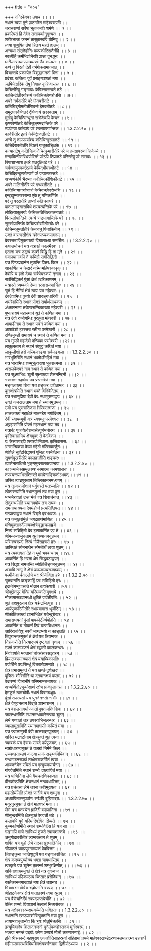 +++
title = "००२"

+++
नन्दिकेश्वर उवाच ।। ।।  
स्थानं त्वया मुने पृष्टमस्ति माहेश्वराग्रणि।।  
चराचराणां सर्वेषां भूतानामपि शर्मणे ।। १ ।।  
प्रकल्पितं हि देवेन तत्तत्कर्मानुगुण्यतः ।।  
शरीरभाजां जननं तासुतास्वपि योनिषु ।। २ ।।  
त्वया शुश्रुषितं तेषां हिताय महते ह्यलम् ।।  
अन्यथा संसृतेर्हानिः कल्पकोटिशतैर्नहि ।। ३ ।।  
स्वल्पैर्हि कर्मभिर्ज्ञानैरपि प्राप्ता पुनःपुनः ।।  
घटीयन्त्रनयाज्जन्ममरणे नैव शाम्यतः ।। ४ ।।  
कथं नु विरतो देही गर्भमोकसमागमात् ।।  
विश्रान्तये प्रकल्पेत विशुद्धज्ञानतो विना ।। ५ ।।  
प्रदेशाः कथिताः पूर्वं प्रसङ्गवशतो मया ।।  
ऋषिभेदादिकं तेषु निवासः कृत्तिवाससः ।। ६ ।।  
केचित्तीरेषु गङ्गायाः केचित्सारस्वते तटे ।।  
कालिन्दीतीरयोरन्ये कतिचिच्छोणरोधसि ।।७।।  
अपरे नर्मदातीरे परे गोदावरीतटे ।।  
कतिचिद्गोमतीतीरेष्वन्ये हैमवतीतटे ।।८।।  
समुद्रपार्श्वेष्वितरं द्वीपेष्वन्ये सरस्वताम् ।।  
मुखेषु केचित्सिन्धूनां सम्भेदेष्वपि केचन ।।९।।  
कृष्णवेणीतटे केचित्तुङ्गभद्रान्तिके परे ।।  
उपवेण्यां कतिपये परे शक्त्यापगान्तिके ।। 1.3.2.2.१० ।।  
कावेरीतीर इतरे केचिद्वेगवतीतटे ।।  
अन्ये तु ताम्रपर्ण्याश्च कतिचिन्मुरलातटे ।। ११ ।।  
केचिदैरावतीतीरे त्वितरे यातुकाङ्क्षिके ।। १२ ।।  
कन्यातटेषु कतिचित्कतिचित्कुमारीतीरे परे च तमसावरुणान्तिकेन्ये ।।  
मन्दाकिनीसविधयोरितरे परेऽपि शिप्रातटे परिसरेषु परे सरय्वाः ।। १३ ।।  
विपाशाभ्याश इतरे शतद्रुतितटे परे ।।  
चर्मण्वत्युपकण्ठेऽन्ये केचिद्भीमरथीतटे ।। १४ ।।  
केचिद्बिन्दुसरोभ्यर्णे परे पम्पासरस्तटे ।।  
अभ्यर्णकेपि भैरव्याः कतिचित्कौशिकीतटे।। १५ ।।  
अपरे मालिनीतीरे परे गन्धवतीतटे ।।  
 कतिचिन्मानसोपान्ते केचिदच्छोदरोधसि ।। १६ ।।  
इन्द्रद्युम्नसरस्यन्य एके तु मणिकर्णिके ।।  
परे तु वरदातीरे ताप्यां कतिचनापरे ।।  
पातालगङ्गासविधे शरावत्यन्तिके परे ।। १७ ।।  
लोहित्याकूलयोः केचित्कतिचित्कालमातटे ।।  
वितस्तोपान्तिके त्वन्ये चन्द्रभागान्तिके परे ।। १८ ।।  
सुरलोपान्तिके केचित्पयोष्णीतीरयोः परे ।।  
केचिन्मधुमतीतीरे केचनानु पिनाकिनीम् ।। १९ ।।  
उक्तं वाराणसीक्षेत्रं क्रोशपञ्चकपावनम् ।।  
देवस्तत्राविमुक्ताख्यो विशालाक्ष्या समर्चितः ।। 1.3.2.2.२० ।।  
कपालमोचनं यत्र यत्रास्ते कालभैरवः ।।  
मृतानां यत्र रुद्रत्वं काशीं विद्धि हि तां मुने ।। २१ ।।  
गयाप्रयागावपि ते कथितौ सर्वसिद्धिदौ ।।  
यत्र पिण्डप्रदानेन तुष्यन्ति पितरः किल ।। २२ ।।  
आकर्णितं च केदारं यस्मिन्महिषरूपधृक् ।।  
देवोपि च हतो देव्या सर्वश्रेयस्करो नृणाम् ।। २३ ।।  
सर्वसिद्धिकरं पुंसां क्षेत्रं बदरिकाश्रमम् ।।  
यत्रास्ते त्र्यम्बको देव्या नरनारायणार्चितः ।। २४ ।।  
श्रुतं हि नैमिषं क्षेत्रं त्वया यत्र महेश्वरः ।।  
देवदेवाभिधः पुण्यो देवी सारङ्गधारिणी ।। २५ ।।  
अमरेशमिति स्थानं प्रोक्तं सर्वार्थसाधकम् ।।  
ॐकारनामा तत्रेशश्चण्डिकाख्या महेश्वरी ।। २६ ।।  
पुष्कराख्यं महास्थानं श्रुतं ते कथितं मया ।।  
यत्र देवो रुजोगन्धिः पुरुहूता महेश्वरी ।। २७ ।।  
आषाढीनाम ते स्थानं पावनं कथितं मया ।।  
आषाढेशो हरस्तत्र रतीशा परमेश्वरी ।। २८ ।।  
दण्डिमुण्डी समाख्यं च स्थानं ते कथितं मया ।।  
यत्र मुण्डी महादेवो दण्डिका परमेश्वरी ।।२९।।  
लाकुलन्नाम ते स्थानं संशुद्धं कथितं मया ।।  
लाकुलीशो हरो यस्मिन्ननङ्गा सर्वमङ्गला ।। 1.3.2.2.३० ।।  
भारभूतिरिति स्थानं भवतोऽभिहितं मया ।।  
यत्र भाराभिधः शम्भुर्भूत्याख्या भूधरात्मजा ।। ३१ ।।  
अरालकेश्वरं नाम स्थानं ते कथितं मया ।।  
यत्र सूक्ष्माभिधः शूली सूक्ष्माख्या शैलनन्दिनी ।। ३२ ।।  
गयानाम महाक्षेत्रं तव प्रस्तावितं मया ।।  
मङ्गलाख्या शिवा यत्र शङ्करः प्रपितामहः ।। ३३ ।।  
कुरुक्षेत्रमिति स्थानं भवते विनिवेदितम् ।।  
यत्र स्थाणुप्रिया देवी देवः स्थाणुसमाह्वयः ।। ३४ ।।  
उक्तं कनखलन्नाम मया ते स्थानमुत्तमम् ।।  
उग्रो यत्र पुरारातिरुग्रा गिरिवरात्मजा ।। ३५ ।।  
तालकाख्यं महाक्षेत्रं मार्कण्डेय मयोदितम् ।।  
देवी स्वायम्भुवी यत्र स्वयम्भूः परमेश्वरः ।। ३६ ।।  
अट्टहासमिति प्रोक्तं महास्थानं मया तव ।।  
यत्रार्कः पूजयित्वेशमासीत्पूर्णमनोरथः ।। ।। ३७ ।।  
कृत्तिवासाभिधं क्षेत्रमुक्तं ते वेदवित्तम ।।  
यः कैलासादपि श्लाघ्यो निवासः कृत्तिवाससः ।। ३८ ।।  
भ्रमराम्बिकया देव्या महेशो मल्लिकार्जुनः ।।  
श्रीशैले सृष्टिसिद्धयर्थं पूजितः परमेष्ठिना ।। ३९ ।।  
सुवर्णमुखरीतीरे कालहस्तीति शङ्करः ।।  
व्यासेनाराधितो भृङ्गमुखरालकयाम्बया ।। 1.3.2.2.४० ।।  
काञ्च्यामेकाम्रमूलस्थः कामाक्ष्या कामशासनः ।।  
तपस्यन्त्याभिसंश्लिष्टो वलयेनाङ्कितोऽभवत् ।। ४१ ।।  
अस्ति व्याघ्रपुरन्नाम तिल्लिकाननमध्यगम् ।।  
यत्र नृत्यन्तमीशानं पर्युपास्ते पतञ्जलिः ।। ४२ ।।  
श्वेतारण्यमिति स्थानमुक्तं तव मया पुरा ।।  
भग्नमैरावतो दन्तं भेजे यत्र शिवार्चनात् ।। ४३ ।।  
सेतुबन्धमिति स्थानमवोचं तत्र राघवः ।।  
रामनाथाख्यया देवमंहोघ्नं प्रत्यतिष्ठिपत् ।। ४४ ।।  
गतप्रत्याह्वय स्थानं विद्यते वृषभध्वजः ।।  
यत्र जम्बूतरोर्मूले जगद्रक्षार्थमाश्रितः ।। ४५ ।।  
मणिमुक्तानदीमन्वक्क्षेत्रे वृद्धाचलाह्वये ।।  
नित्यं सन्निहितो देव इत्याकर्णित एव ते ।। ४६ ।।  
श्रीमन्मध्यार्जुनन्नाम श्रुतं स्थानमनुत्तमम् ।।  
यस्मिन्वरप्रदो नित्यं गौरीसहचरो हरः ।। ४७ ।।  
आस्थितं सोमनाथेन सोमतीर्थं त्वया श्रुतम् ।।  
यत्र त्यक्तवतां देहं न भूयो भवबन्धनम् ।।४८।।  
आकर्णितं हि भवता क्षेत्रं सिद्धवटाह्वयम् ।।  
यत्र सिद्धाः समर्चन्ति ज्योतिर्लिङ्गमनुत्तमम् ।। ४९ ।।  
अश्रावि खलु ते क्षेत्रं कमलालयसञ्ज्ञकम् ।।  
वल्मीकेशार्चनाल्लेभे यत्र श्रीर्जीविता हरेः ।। 1.3.2.2.५० ।।  
श्रुतवानसि कङ्काद्रिं यत्र सन्निहितो हरः ।।  
इदानीमप्युपासाते मोक्षाय ब्रह्मकेशवौ ।।५१।।  
श्रीमद्द्रोणपुरं वेत्सि यस्मिन्कलियुगक्षये ।।  
नौकामारूढवानब्धौ क्षुभिते पार्वतीपतिः ।। ५२ ।।  
श्रुतं ब्रह्मपुरन्नाम क्षेत्रं यत्रेन्द्रजित्पुरा ।।  
आर्यपुष्करिणीतीरे स्थापयामास धूर्जटिम् ।। ५३ ।।  
श्रीकोटिकाख्यं ज्ञानाभिक्षेत्रं यत्रेन्दुशेखरः ।।  
समाराधयतां पुंसां पापकोटीर्व्यपोहति ।। ५४ ।।  
आकर्णितं च गोकर्णं शिवं यत्सन्निधानतः ।।  
आरिराधयिषुः स्वर्गं जामदग्न्यो न काङ्क्षति ।। ५५ ।।  
त्रिपुरान्तकमुक्तं ते क्षेत्रं यत्र त्रियम्बकः ।।  
निराकरोति निरयाद्भयं दृष्टवतां नृणाम् ।। ५६ ।।  
उक्तं कालाञ्जनं क्षेत्रं यद्वासी कालकन्धरः ।।  
निर्वापयति भक्तानां घोरसंसारसञ्ज्वरम् ।। ५७ ।।  
प्रियालवणमाख्यातं क्षेत्रं यत्राम्बिकापतिः ।।  
पयोर्थिने पयःसिन्धुं विततारोपमन्यवे ।। ५८ ।।  
क्षेत्रं प्रभासमुक्तं ते यत्र खण्डेन्दुशेखरः ।।  
पूजितः शौरिसीरिभ्यां दत्तवानक्षयं फलम् ।। ५९ ।।  
वेदारण्यं विजानीषे यस्मिन्प्रमथनायकः।।  
अभ्यर्थितोऽभून्मोक्षार्थं दक्षेण प्राक्कृतागसा ।। 1.3.2.2.६० ।।  
हेमकूटं त्वमश्रौषीः स्थानं विषमचक्षुषः ।।  
पुंसां तपस्यतां यत्र पुनर्जननतो न भीः ।। ६१ ।।  
क्षेत्रं वेणुवनन्नाम विद्यते पापनाशनम् ।।  
यत्र वंशलतागर्भाज्जातो मुक्तामणिः शिवा ।। ६२ ।।  
जालन्धरमिति स्थानमन्धकारेस्त्वया श्रुतम् ।।  
लेभे गणपतां तत्र तपस्याभिर्जलन्धरः ।। ६३ ।।  
ज्वालामुखमिति स्थानमज्ञासीः कथितं मया ।।  
यत्र ज्वालामुखी देवी कालरुद्रमपूजयत् ।। ६४ ।।  
अस्ति भद्रवटोनाम क्षेत्रमुक्तं श्रुतं त्वया ।।  
त्र्यम्बकं यत्र हेरम्बः सम्पदे पर्यपूजयत् ।। ६५ ।।  
न्यग्रोधारण्यमुक्तं ते यत्रोग्रो निर्ममे किल ।।  
उच्चण्डताण्डवं काल्या साकं सङ्घर्षमेयिवान् ।। ६६ ।।  
गन्धमादनसञ्ज्ञं तत्क्षेत्रमाकर्णितं त्वया ।।  
आञ्जनेयेन रचितं यत्र मृत्युञ्जयार्चनम् ।। ६७ ।।  
गोपर्वतमिति स्थानं शम्भोः प्रख्यापितं मया ।।  
यत्र पाणिनिना लेभे वैयाकरणिकाग्र्यता ।। ६८ ।।  
वीरकोष्ठमिति क्षेत्रस्थानं नन्ववधारितम् ।।  
यत्र प्रचेतसा लेभे तपसा कविमुख्यता ।। ६९ ।।  
महातीर्थमिति प्रोक्तं जानीषे यत्र शम्भुना ।।  
अध्यापितास्सुपर्वाणः सर्वेऽपि द्रुहिणादयः ।। 1.3.2.2.७० ।।  
मयूरपुरमुक्तं ते क्षेत्रं माहेश्वरं मया ।।  
लेभे यत्र व्रतस्थेन ह्रादिनी वज्रपाणिना ।। ७१ ।।  
श्रीसुन्दरमिति क्षेत्रमुक्तं वेगवती तटे ।।  
कलावपि युगे यस्मिन्देवदेवेन दीप्यते ।। ७२ ।।  
कुम्भकोणमिति स्थानं शम्भोर्वेत्सि हि यत्र सा ।।  
गङ्गापि माघे सान्निध्यं कुरुते स्वाघशान्तये ।। ७३ ।।  
अनुगोदावरीतीरं त्र्यम्बकन्नाम ते श्रुतम् ।।  
शक्तिं यत्र गुहो लेभे तारकासुरघातिनीम् ।। ७४ ।।  
श्रीपाटलं व्याघ्रपुरमाख्यातं वेदवित्तम ।।  
त्रिशङ्कुना जातिशुद्ध्यै यत्र गङ्गाधरोर्चितः ।। ७५ ।।  
क्षेत्रं कदम्बपुर्य्याख्यं भवता चावधारितम् ।।  
त्वत्कृते यत्र शूलेन कृतान्तं शम्भुरक्षिणोत् ।। ।। ७६ ।।  
अविनाशाख्यमुक्तं ते क्षेत्रं यत्र वृषध्वजः ।।  
सान्निध्यं पडिकण्ठाय विततार प्रसेदिवान् ।। ७७ ।।  
रक्तैकाननमाख्यातं मया क्षेत्रं तवानघ ।।  
मित्रावरुणयोर्यत्र रुद्रोऽजनि वरप्रदः ।। ७८ ।।  
श्रीहाटकेश्वरं क्षेत्रं पातालस्थं त्वया श्रुतम् ।।  
यत्र वैरोचनिर्देवं स्वपदप्राप्तयेर्चति ।। ७९ ।।  
वेत्सि शम्भोः प्रियावासं कैलासं नित्यसेवकः ।।  
यत्र यक्षेश्वरस्त्र्यक्षमयर्चयति भक्तितः ।। 1.3.2.2.८० ।।  
स्थानानि खण्डपरशोरित्युक्तानि मया पुरा ।।  
त्वयाप्यवधृतान्येव किं भूयः श्रोतुमिच्छसि ।। ८१ ।।  
इत्यूचिवानेष शिलादनन्दनो मुनेर्मृकण्डोस्तनयं मुनीश्वरम् ।।  
भक्त्या नमन्तं पदयोः करेण पस्पर्श मौलौ करुणारसार्द्रः ।। ८२ ।।  
इति श्रीस्कान्दे महापुराण एकाशीतिसाहस्र्यां संहितायां प्रथमे माहेश्वरखण्डेऽरुणाचलमाहात्म्य उत्तरार्धे महीमण्डलस्थविविधशिवक्षेत्रवर्णनन्नाम द्वितीयोऽध्यायः ।। २ ।।